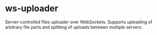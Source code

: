 # ws-uploader
Server-controlled files uploader over WebSockets. Supports uploading of arbitrary file parts and splitting of uploads between multiple servers.
